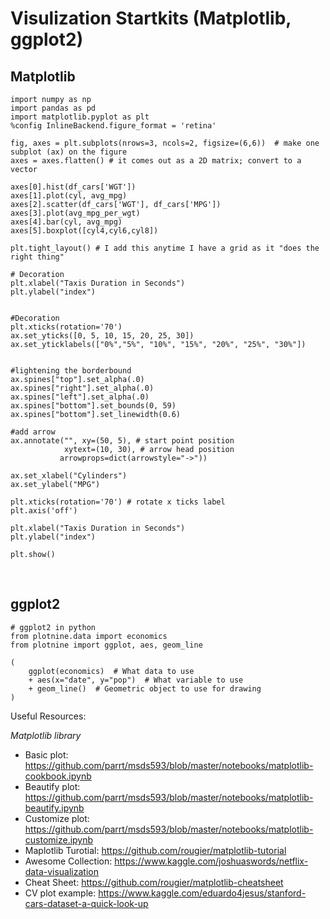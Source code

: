 # Visulization Startkits (Matplotlib, ggplot2)


## Matplotlib
```
import numpy as np
import pandas as pd
import matplotlib.pyplot as plt
%config InlineBackend.figure_format = 'retina'

fig, axes = plt.subplots(nrows=3, ncols=2, figsize=(6,6))  # make one subplot (ax) on the figure
axes = axes.flatten() # it comes out as a 2D matrix; convert to a vector

axes[0].hist(df_cars['WGT'])
axes[1].plot(cyl, avg_mpg)
axes[2].scatter(df_cars['WGT'], df_cars['MPG'])
axes[3].plot(avg_mpg_per_wgt)
axes[4].bar(cyl, avg_mpg)
axes[5].boxplot([cyl4,cyl6,cyl8])

plt.tight_layout() # I add this anytime I have a grid as it "does the right thing"

# Decoration
plt.xlabel("Taxis Duration in Seconds")
plt.ylabel("index")


#Decoration
plt.xticks(rotation='70')
ax.set_yticks([0, 5, 10, 15, 20, 25, 30])
ax.set_yticklabels(["0%","5%", "10%", "15%", "20%", "25%", "30%"])


#lightening the borderbound
ax.spines["top"].set_alpha(.0)
ax.spines["right"].set_alpha(.0)
ax.spines["left"].set_alpha(.0)
ax.spines["bottom"].set_bounds(0, 59)
ax.spines["bottom"].set_linewidth(0.6)

#add arrow
ax.annotate("", xy=(50, 5), # start point position
            xytext=(10, 30), # arrow head position
           arrowprops=dict(arrowstyle="->"))

ax.set_xlabel("Cylinders")
ax.set_ylabel("MPG")

plt.xticks(rotation='70') # rotate x ticks label
plt.axis('off')

plt.xlabel("Taxis Duration in Seconds")
plt.ylabel("index")

plt.show()
```


</br>

## ggplot2
```
# ggplot2 in python
from plotnine.data import economics
from plotnine import ggplot, aes, geom_line

(
    ggplot(economics)  # What data to use
    + aes(x="date", y="pop")  # What variable to use
    + geom_line()  # Geometric object to use for drawing
)
```


Useful Resources:

*Matplotlib library*

- Basic plot: https://github.com/parrt/msds593/blob/master/notebooks/matplotlib-cookbook.ipynb
- Beautify plot: https://github.com/parrt/msds593/blob/master/notebooks/matplotlib-beautify.ipynb
- Customize plot: https://github.com/parrt/msds593/blob/master/notebooks/matplotlib-customize.ipynb
- Maplotlib Turotial: https://github.com/rougier/matplotlib-tutorial
- Awesome Collection: https://www.kaggle.com/joshuaswords/netflix-data-visualization
- Cheat Sheet: https://github.com/rougier/matplotlib-cheatsheet
- CV plot example: https://www.kaggle.com/eduardo4jesus/stanford-cars-dataset-a-quick-look-up